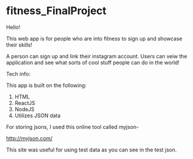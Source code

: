 # fitness_FinalProject

Hello!

This web app is for people who are into fitness to sign up and showcase their skills! 

A person can sign up and link their instagram account.
Users can veiw the application and see what sorts of cool stuff people can do in the world!

Tech info:

This app is built on the following:
1. HTML
2. ReactJS
3. NodeJS
4. Utilizes JSON data 

For storing jsons, I used this online tool called myjson-

http://myjson.com/

This site was useful for using test data as you can see in the test json.

